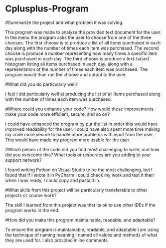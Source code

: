 # Cplusplus-Program

#Summarize the project and what problem it was solving.

This program was made to analyze the provided text document for the user. In the menu the program asks the user to choose from one of the three chooses. The first choose is to produce a list of all items purchased in each day along with the number of times each item was purchased. The second choose is produce a number representing how many times a specific item was purchased in each day. The third choose is produce a text-based histogram listing all items purchased in each day, along with a representation of the number of times each item was purchased. The program would than run the choose and output to the user.

#What did you do particularly well?

I feel I did particularly well at producing the list of all items purchased along with the number of times each item was purchased.

#Where could you enhance your code? How would these improvements make your code more efficient, secure, and so on?

I could have enhanced the program by put the list in order this would have improved readability for the user. I could have also spent more time making my code more secure to handle more problems with input from the user. This would have made my program more usable for the user.

#Which pieces of the code did you find most challenging to write, and how did you overcome this? What tools or resources are you adding to your support network?

I found writing Python on Visual Studio to be the most challenging, but I found that if I wrote it in PyCharm I could check my work and test it then when I was ready, I could copy and pasta it in. 

#What skills from this project will be particularly transferable to other projects or course work?

The skill I learned from this project was that its ok to use other IDEs if the program works in the end.

#How did you make this program maintainable, readable, and adaptable?

To ensure the program is maintainable, readable, and adaptable I am using the technique of naming meaning I named all values and methods of what they are used for. I also provided inline comments.
